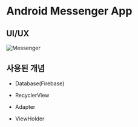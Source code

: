 # Android Messenger App

## UI/UX

![Messenger](https://github.com/Climier-code/AndroidStudio/blob/master/img/Messenger.gif)

## 사용된 개념

- Database(Firebase)

- RecyclerView

- Adapter

- ViewHolder
